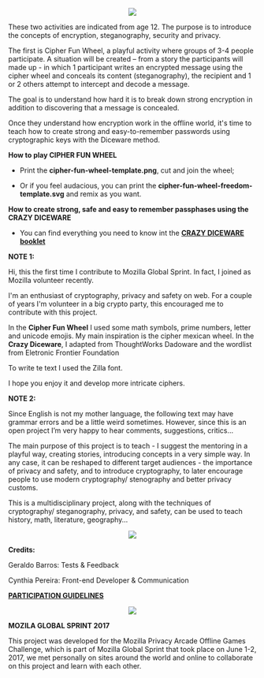 <p align="center">
  <img  src="https://user-images.githubusercontent.com/19938761/27933563-5d3d407a-6278-11e7-805e-ff34c353fdb8.png">
</p>

These two activities are indicated from age 12.  The purpose is to introduce the concepts of encryption, steganography, security and privacy.

The first is Cipher Fun Wheel, a playful activity where groups of 3-4 people participate. A situation will be created – from a story the participants will made up - in which 1 participant writes an encrypted message using the cipher wheel and conceals its content (steganography), the recipient and 1 or 2 others attempt to intercept and decode a message.

The goal is to understand how hard it is to break down strong encryption in addition to discovering that a message is concealed.

Once they understand how encryption work in the offline world, it's time to teach how to create strong and easy-to-remember passwords using cryptographic keys with the Diceware method.

**How to play CIPHER FUN WHEEL**

- Print the **cipher-fun-wheel-template.png**, cut and join the wheel;

- Or if you feel audacious, you can print the **cipher-fun-wheel-freedom-template.svg** and remix as you want.


**How to create strong, safe and easy to remember passphases using the CRAZY DICEWARE**

- You can find everything you need to know int the **[CRAZY DICEWARE booklet](https://github.com/cyb3113/venus/files/1129427/crazy-diceware-booklet.pdf)**

**NOTE 1:** 

Hi, this the first time I contribute to  Mozilla Global Sprint.  In fact, I joined as Mozilla volunteer recently.

I'm an enthusiast of cryptography, privacy and safety on web. For a couple of years I'm volunteer in a big crypto party, this encouraged me to contribute with this project.

In the **Cipher Fun Wheel** I used some math symbols, prime numbers, letter and unicode emojis. My main inspiration  is the cipher mexican wheel. In the **Crazy Diceware**, I adapted from ThoughtWorks Dadoware and the wordlist from Eletronic Frontier Foundation


To write te text I used the Zilla font.

I hope you enjoy it and develop more intricate ciphers.

**NOTE 2:** 

Since English is not my mother language, the following text may have grammar errors and be a little weird sometimes.  However, since this is an open project I’m very happy to hear comments, suggestions, critics… 

The main purpose of this project is to teach - I suggest the mentoring in a playful way, creating stories, introducing concepts in a very simple way. In any case, it can be reshaped to different target audiences - the importance of privacy and safety,  and to introduce cryptography, to later encourage people to use modern cryptography/ stenography and better privacy customs. 

This is a multidisciplinary project, along with the techniques of cryptography/ steganography, privacy, and safety, can be used to teach history, math, literature, geography…

<p align="center">
  <img  src="https://user-images.githubusercontent.com/19938761/27843481-7414de6e-60ea-11e7-85a6-1f229fc3e44d.png">
</p>

**Credits:**

Geraldo Barros: Tests & Feedback

Cynthia Pereira: Front-end Developer & Communication

**[PARTICIPATION GUIDELINES](https://github.com/barrosgeraldo/mozsprint-privacy-security-situations/blob/master/CODE_OF_CONDUCT.md)**

<p align="center">
  <img  src="https://user-images.githubusercontent.com/19938761/27843481-7414de6e-60ea-11e7-85a6-1f229fc3e44d.png">
</p>



**MOZILA GLOBAL SPRINT 2017**

This project was developed for the Mozilla Privacy Arcade Offline Games Challenge, which is part of Mozilla Global Sprint that took place on June 1-2, 2017, we met personally on sites around the world and online to collaborate on this project and learn with each other.


